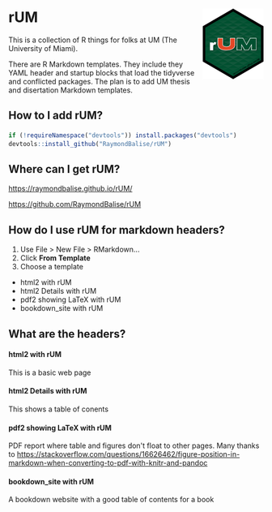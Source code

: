 # rUM <a href='https://raymondbalise.github.io/rUM/'><img src='man/figures/logo.png' align="right" height="139" /></a>
This is a collection of R things for folks at UM (The University of Miami).

There are R Markdown templates.  They include they YAML header and startup blocks that load the tidyverse and conflicted packages.  The plan is to add UM thesis and disertation Markdown templates.

## How to I add rUM?

```r
if (!requireNamespace("devtools")) install.packages("devtools")
devtools::install_github("RaymondBalise/rUM")
```

## Where can I get rUM?
https://raymondbalise.github.io/rUM/

https://github.com/RaymondBalise/rUM

## How do I use rUM for markdown headers?

1. Use File > New File > RMarkdown...
1. Click **From Template**
1. Choose a template
  + html2 with rUM
  + html2 Details with rUM
  + pdf2 showing LaTeX with rUM
  + bookdown_site with rUM 

## What are the headers?

#### html2 with rUM
This is a basic web page

#### html2 Details with rUM
This shows a table of conents

#### pdf2 showing LaTeX with rUM
PDF report where table and figures don't float to other pages.  Many thanks to https://stackoverflow.com/questions/16626462/figure-position-in-markdown-when-converting-to-pdf-with-knitr-and-pandoc

#### bookdown_site with rUM 
A bookdown website with a good table of contents for a book


